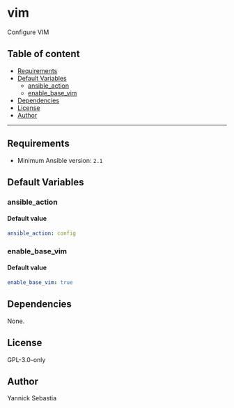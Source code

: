 # vim

Configure VIM

## Table of content

- [Requirements](#requirements)
- [Default Variables](#default-variables)
  - [ansible_action](#ansible_action)
  - [enable_base_vim](#enable_base_vim)
- [Dependencies](#dependencies)
- [License](#license)
- [Author](#author)

---

## Requirements

- Minimum Ansible version: `2.1`

## Default Variables

### ansible_action

#### Default value

```YAML
ansible_action: config
```

### enable_base_vim

#### Default value

```YAML
enable_base_vim: true
```



## Dependencies

None.

## License

GPL-3.0-only

## Author

Yannick Sebastia
